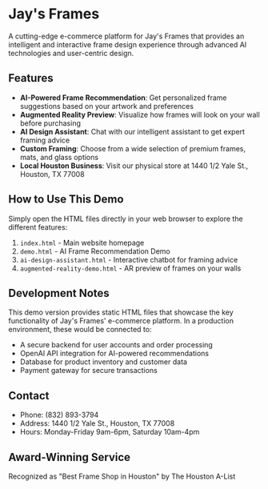 # Jay's Frames

A cutting-edge e-commerce platform for Jay's Frames that provides an intelligent and interactive frame design experience through advanced AI technologies and user-centric design.

## Features

- **AI-Powered Frame Recommendation**: Get personalized frame suggestions based on your artwork and preferences
- **Augmented Reality Preview**: Visualize how frames will look on your wall before purchasing
- **AI Design Assistant**: Chat with our intelligent assistant to get expert framing advice
- **Custom Framing**: Choose from a wide selection of premium frames, mats, and glass options
- **Local Houston Business**: Visit our physical store at 1440 1/2 Yale St., Houston, TX 77008

## How to Use This Demo

Simply open the HTML files directly in your web browser to explore the different features:

1. `index.html` - Main website homepage
2. `demo.html` - AI Frame Recommendation Demo
3. `ai-design-assistant.html` - Interactive chatbot for framing advice
4. `augmented-reality-demo.html` - AR preview of frames on your walls

## Development Notes

This demo version provides static HTML files that showcase the key functionality of Jay's Frames' e-commerce platform. In a production environment, these would be connected to:

- A secure backend for user accounts and order processing
- OpenAI API integration for AI-powered recommendations
- Database for product inventory and customer data
- Payment gateway for secure transactions

## Contact

- Phone: (832) 893-3794
- Address: 1440 1/2 Yale St., Houston, TX 77008
- Hours: Monday-Friday 9am-6pm, Saturday 10am-4pm

## Award-Winning Service

Recognized as "Best Frame Shop in Houston" by The Houston A-List